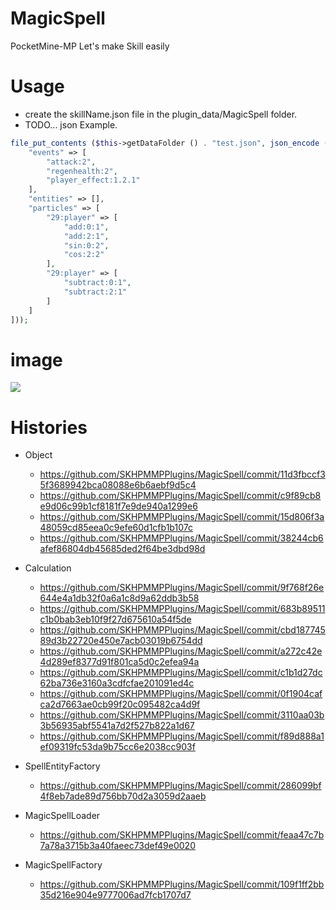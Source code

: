 # MagicSpell
PocketMine-MP Let's make Skill easily

# Usage
- create the skillName.json file in the plugin_data/MagicSpell folder.
- TODO... json Example.

```php
file_put_contents ($this->getDataFolder () . "test.json", json_encode ([
    "events" => [
        "attack:2",
        "regenhealth:2",
        "player_effect:1.2.1"
    ],
    "entities" => [],
    "particles" => [
        "29:player" => [
            "add:0:1",
            "add:2:1",
            "sin:0:2",
            "cos:2:2"
        ],
        "29:player" => [
            "subtract:0:1",
            "subtract:2:1"
        ]
    ]
]));
```

# image
![](https://raw.githubusercontent.com/GodVas/MagicSpell/master/image.jpg)

# Histories

* Object
  - https://github.com/SKHPMMPPlugins/MagicSpell/commit/11d3fbccf35f3689942bca08088e6b6aebf9d5c4
  - https://github.com/SKHPMMPPlugins/MagicSpell/commit/c9f89cb8e9d06c99b1cf8181f7e9de940a1299e6
  - https://github.com/SKHPMMPPlugins/MagicSpell/commit/15d806f3a48059cd85eea0c9efe60d1cfb1b107c
  - https://github.com/SKHPMMPPlugins/MagicSpell/commit/38244cb6afef86804db45685ded2f64be3dbd98d

* Calculation
  - https://github.com/SKHPMMPPlugins/MagicSpell/commit/9f768f26e644e4a1db32f0a6a1c8d9a62ddb3b58
  - https://github.com/SKHPMMPPlugins/MagicSpell/commit/683b89511c1b0bab3eb10f9f27d675610a54f5de
  - https://github.com/SKHPMMPPlugins/MagicSpell/commit/cbd18774589d3b22720e450e7acb03019b6754dd
  - https://github.com/SKHPMMPPlugins/MagicSpell/commit/a272c42e4d289ef8377d91f801ca5d0c2efea94a
  - https://github.com/SKHPMMPPlugins/MagicSpell/commit/c1b1d27dc62ba736e3160a3cdfcfae201091ed4c
  - https://github.com/SKHPMMPPlugins/MagicSpell/commit/0f1904cafca2d7663ae0cb99f20c095482ca4d9f
  - https://github.com/SKHPMMPPlugins/MagicSpell/commit/3110aa03b3b56935abf5541a7d2f527b822a1d67
  - https://github.com/SKHPMMPPlugins/MagicSpell/commit/f89d888a1ef09319fc53da9b75cc6e2038cc903f

* SpellEntityFactory
  - https://github.com/SKHPMMPPlugins/MagicSpell/commit/286099bf4f8eb7ade89d756bb70d2a3059d2aaeb

* MagicSpellLoader
  - https://github.com/SKHPMMPPlugins/MagicSpell/commit/feaa47c7b7a78a3715b3a40faeec73def49e0020

* MagicSpellFactory
  - https://github.com/SKHPMMPPlugins/MagicSpell/commit/109f1ff2bb35d216e904e9777006ad7fcb1707d7
